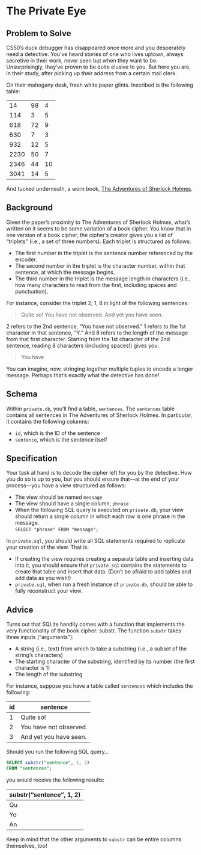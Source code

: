 # The Private Eye
## Problem to Solve
CS50’s duck debugger has disappeared once more and you desperately need a detective. You’ve heard stories of one who lives uptown, always secretive in their work, never seen but when they want to be. Unsurprisingly, they’ve proven to be quite elusive to you. But here you are, in their study, after picking up their address from a certain mail clerk.

On their mahogany desk, fresh white paper glints. Inscribed is the following table:

||||
|-|-|-|
|14|98|4|
|114|3|5|
|618|72|9|
|630|7|3|
|932|12|5|
|2230|50|7|
|2346|44|10|
|3041|14|5|

And tucked underneath, a worn book, <u>The Adventures of Sherlock Holmes</u>.

## Background
Given the paper’s proximity to The Adventures of Sherlock Holmes, what’s written on it seems to be some variation of a book cipher. You know that in one version of a book cipher, the cipher’s creator gives you a list of “triplets” (i.e., a set of three numbers). Each triplet is structured as follows:

- The first number in the triplet is the sentence number referenced by the encoder.
- The second number in the triplet is the character number, within that sentence, at which the message begins.
- The third number in the triplet is the message length in characters (i.e., how many characters to read from the first, including spaces and punctuation).

For instance, consider the triplet 2, 1, 8 in light of the following sentences:

> Quite so! You have not observed. And yet you have seen.

2 refers to the 2nd sentence, “You have not observed.” 1 refers to the 1st character in that sentence, “Y.” And 8 refers to the length of the message from that first character. Starting from the 1st character of the 2nd sentence, reading 8 characters (including spaces!) gives you:

> You have

You can imagine, now, stringing together multiple tuples to encode a longer message. Perhaps that’s exactly what the detective has done!

## Schema
Within `private.db`, you’ll find a table, `sentences`. The `sentences` table contains all sentences in The Adventures of Sherlock Holmes. In particular, it contains the following columns:

- `id`, which is the ID of the sentence
- `sentence`, which is the sentence itself

## Specification
Your task at hand is to decode the cipher left for you by the detective. How you do so is up to you, but you should ensure that—at the end of your process—you have a view structured as follows:

- The view should be named `message`
- The view should have a single column, `phrase`
- When the following SQL query is executed on `private.db`, your view should return a single column in which each row is one phrase in the message.  
```SELECT "phrase" FROM "message";```

In `private.sql`, you should write all SQL statements required to replicate your creation of the view. That is:

- If creating the view requires creating a separate table and inserting data into it, you should ensure that `private.sql` contains the statements to create that table and insert that data. (Don’t be afraid to add tables and add data as you wish!)
- `private.sql`, when run a fresh instance of `private.db`, should be able to fully reconstruct your view.

## Advice
Turns out that SQLite handily comes with a function that implements the very functionality of the book cipher: substr. The function `substr` takes three inputs (“arguments”):

- A string (i.e., text) from which to take a substring (i.e., a subset of the string’s characters)
- The starting character of the substring, identified by its number (the first character is 1)
- The length of the substring

For instance, suppose you have a table called `sentences` which includes the following:

|id|sentence|
|-|-|
|1|Quite so!|
|2|You have not observed.|
|3|And yet you have seen.|

Should you run the following SQL query…

```sql
SELECT substr("sentence", 1, 2)
FROM "sentences";
```
you would receive the following results:

|substr(“sentence”, 1, 2)|
|-|
|Qu|
|Yo|
|An|

Keep in mind that the other arguments to `substr` can be entire columns themselves, too!
